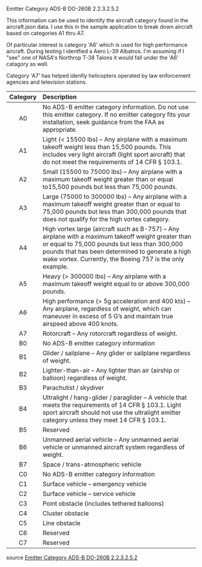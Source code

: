 Emitter Category ADS-B DO-260B 2.2.3.2.5.2

This information can be used to identify the aircraft category found in the aircraft.json data. I use this in the sample application to break down aircraft based on categories A1 thru A7.  

Of particular interest is category 'A6' which is used for high performance aircraft. During testing I identfied a Aero L-39 Albatros. I'm assuming if I "see" one of NASA's Northrop T-38 Talons it would fall under the 'A6' catagory as well.  

Category 'A7' has helped idenfiy helicopters operated by law enforcement agencies and television stations.  

|Category|Description|
| :---: | :--- |
|A0 | No ADS-B emitter category information. Do not use this emitter category. If no emitter category fits your installation, seek guidance from the FAA as appropriate.|
|A1 | Light (< 15500 lbs) – Any airplane with a maximum takeoff weight less than 15,500 pounds. This includes very light aircraft (light sport aircraft) that do not meet the requirements of 14 CFR § 103.1.|
|A2 | Small (15500 to 75000 lbs) – Any airplane with a maximum takeoff weight greater than or equal to15,500 pounds but less than 75,000 pounds.|
|A3 | Large (75000 to 300000 lbs) – Any airplane with a maximum takeoff weight greater than or equal to 75,000 pounds but less than 300,000 pounds that does not qualify for the high vortex category.|
|A4 |  High vortex large (aircraft such as B-757) – Any airplane with a maximum takeoff weight greater than or equal to 75,000 pounds but less than 300,000 pounds that has been determined to generate a high wake vortex. Currently, the Boeing 757 is the only example.|
|A5 | Heavy (> 300000 lbs) – Any airplane with a maximum takeoff weight equal to or above 300,000 pounds.|
|A6 | High performance (> 5g acceleration and 400 kts) – Any airplane, regardless of weight, which can maneuver in excess of 5 G’s and maintain true airspeed above 400 knots.|
|A7 | Rotorcraft – Any rotorcraft regardless of weight.|
|B0 | No ADS-B emitter category information|
|B1 | Glider / sailplane – Any glider or sailplane regardless of weight.|
|B2 | Lighter-than-air – Any lighter than air (airship or balloon) regardless of weight.|
|B3 | Parachutist / skydiver |
|B4 | Ultralight / hang-glider / paraglider – A vehicle that meets the requirements of 14 CFR § 103.1. Light sport aircraft should not use the ultralight emitter category unless they meet 14 CFR § 103.1.|
| B5 | Reserved|
| B6 | Unmanned aerial vehicle – Any unmanned aerial vehicle or unmanned aircraft system regardless of weight.|
| B7 | Space / trans-atmospheric vehicle|
| C0 | No ADS-B emitter category information|
| C1 | Surface vehicle – emergency vehicle|
| C2 | Surface vehicle – service vehicle|
| C3 | Point obstacle (includes tethered balloons)|
| C4 | Cluster obstacle|
| C5 | Line obstacle|
| C6 | Reserved |
| C7 | Reserved|

source [Emitter Category ADS-B DO-260B 2.2.3.2.5.2](https|//www.adsbexchange.com/emitter-category-ads-b-do-260b-2-2-3-2-5-2/#|~|text=A4%20%3A%20High%20vortex%20large%20%28aircraft%20such%20as,been%20determined%20to%20generate%20a%20high%20wake%20vortex.)